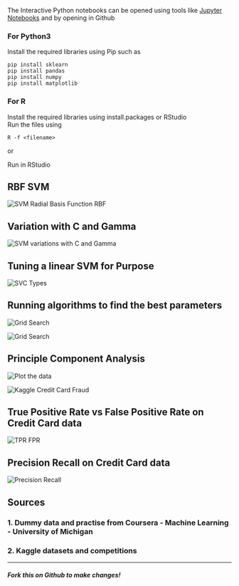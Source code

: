 The Interactive Python notebooks can be opened using tools like <a href="http://jupyter.org/">Jupyter Notebooks</a> and by opening in Github

<h3>For Python3</h3>
Install the required libraries using Pip such as 

```
pip install sklearn
pip install pandas
pip install numpy
pip install matplotlib
```


<h3>For R</h3>
Install the required libraries using install.packages or RStudio<br>
Run the files using 

```
R -f <filename>
``` 

or 

Run in RStudio


<h2>RBF SVM</h2>

![SVM Radial Basis Function RBF](https://cdn.rawgit.com/devssh/svm/022af90c/RBF.svg)

<h2>Variation with C and Gamma</h2>

![SVM variations with C and Gamma](https://cdn.rawgit.com/devssh/svm/022af90c/EffectOfGammaAndC.svg)

<h2>Tuning a linear SVM for Purpose</h2>

![SVC Types](https://cdn.rawgit.com/devssh/svm/04014479/SVC%20Types.svg)

<h2>Running algorithms to find the best parameters</h2>

![Grid Search](https://github.com/devssh/svm/blob/master/GridSearchResults.png)


![Grid Search](https://github.com/devssh/svm/blob/master/Mushroom%20dataset.png)

<h2>Principle Component Analysis</h2>

![Plot the data](https://cdn.rawgit.com/devssh/svm/65703b62/Principle%20Component%20Analysis.svg)

![Kaggle Credit Card Fraud](https://github.com/devssh/svm/blob/master/Credit%20card.png)

<h2>True Positive Rate vs False Positive Rate on Credit Card data</h2>

![TPR FPR](https://cdn.rawgit.com/devssh/svm/ae81ffd4/TPR-FPR%20Curve.svg)

<h2>Precision Recall on Credit Card data</h2>

![Precision Recall](https://cdn.rawgit.com/devssh/svm/ae81ffd4/PrecisionRecallCurve.svg)


<h2>Sources</h2>
<h3>1. Dummy data and practise from Coursera - Machine Learning - University of Michigan</h3>
<h3>2. Kaggle datasets and competitions</h3>


<hr>
<h5> Fork this on Github to make changes!</h5>
